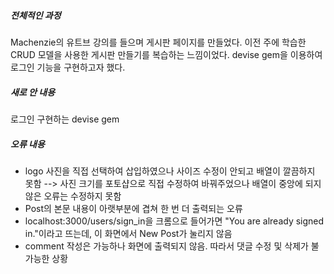 ##### 전체적인 과정
Machenzie의 유트브 강의를 들으며 게시판 페이지를 만들었다. 이전 주에 학습한 CRUD 모델을 사용한 게시판 만들기를 복습하는 느낌이었다. devise gem을 이용하여 로그인 기능을 구현하고자 했다.
<br>
##### 새로 안 내용
로그인 구현하는 devise gem
<br>
##### 오류 내용
- logo 사진을 직접 선택하여 삽입하였으나 사이즈 수정이 안되고 배열이 깔끔하지 못함 --> 사진 크기를 포토샵으로 직접 수정하여 바꿔주었으나 배열이 중앙에 되지 않은 오류는 수정하지 못함
- Post의 본문 내용이 아랫부분에 겹쳐 한 번 더 출력되는 오류
- localhost:3000/users/sign_in을 크롬으로 들어가면 "You are already signed in."이라고 뜨는데, 이 화면에서 New Post가 눌리지 않음
- comment 작성은 가능하나 화면에 출력되지 않음. 따라서 댓글 수정 및 삭제가 불가능한 상황
